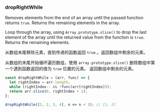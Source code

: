 ### dropRightWhile

Removes elements from the end of an array until the passed function returns `true`. Returns the remaining elements in the array.

Loop through the array, using `Array.prototype.slice()` to drop the last element of the array until the returned value from the function is `true`.
Returns the remaining elements.

从数组末尾移除元素，直到传递的函数返回 `true` 。返回数组中剩余的元素。

从数组的末尾开始循环遍历数组，使用 `array.prototype.slice()` 删除数组中第一个遇到函数返回的值为 `true` 位置的元素。
返回数组中剩余的元素。

```js
const dropRightWhile = (arr, func) => {
  let rightIndex = arr.length;
  while (rightIndex-- && !func(arr[rightIndex]));
  return arr.slice(0, rightIndex + 1);
};
```

```js
dropRightWhile([1, 2, 3, 4], n => n < 3); // [1, 2]
```
